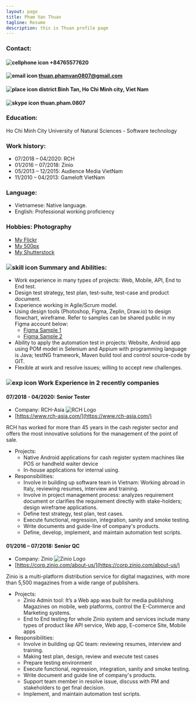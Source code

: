 ```yaml
---
layout: page
title: Pham Van Thuan
tagline: Resume
description: this is Thuan profile page
---
```

### Contact:
#### ![cellphone icon](https://raw.githubusercontent.com/thuanpham0807/thuanpham0807.github.io/master/assets/img/cellphone.png) +84765577620
#### ![email icon](https://raw.githubusercontent.com/thuanpham0807/thuanpham0807.github.io/master/assets/img/email.png) thuan.phamvan0807@gmail.com
#### ![place icon](https://raw.githubusercontent.com/thuanpham0807/thuanpham0807.github.io/master/assets/img/place.png) district  Binh Tan, Ho Chi Minh city,  Viet Nam
#### ![skype icon](https://raw.githubusercontent.com/thuanpham0807/thuanpham0807.github.io/master/assets/img/skype.png) thuan.pham.0807

### Education: 
Ho Chi Minh City University of Natural  Sciences -  Software technology

### Work history: 
- 07/2018 – 04/2020: RCH
- 01/2016 – 07/2018: Zinio
- 05/2013 – 12/2015: Audience Media  VietNam
- 11/2010 – 04/2013: Gameloft VietNam

### Language:
- Vietnamese: Native language. 
- English: Professional working  proficiency

### Hobbies: Photography
- [My Flickr](https://www.flickr.com/photos/thuanpham-0807)
- [My 500px](https://500px.com/thuanpham85)
- [My Shutterstock](https://www.shutterstock.com/g/ThuanPham0807)


### ![skill icon](https://github.com/thuanpham0807/thuanpham0807.github.io/blob/master/assets/img/skill_icon.png?raw=true) Summary and Abilities:
- Work experience in many types of projects: Web, Mobile, API, End to End test. 
- Design test strategy, test plan, test-suite, test-case and product document. 
- Experience working in Agile/Scrum model.
- Using design tools (Photoshop, Figma, Zeplin, Draw.io) to design flowchart, wireframe. Refer to samples can be shared public in my Figma account below:
	- [Figma Sample 1](https://www.figma.com/file/bMSNYknS7U6U96ZujO6kpQ/RCH-Tool-for-Production-Endline-test?node-id=0%3A1)
	- [Figma Sample 2](https://www.figma.com/file/QOY9EAqvOjopVcMfLHtjEWwM/PrintFSerializationTool?node-id=0%3A1)
- Ability to apply the automation test in projects: Website, Android app using POM model in Selenium and Appium with programming language is Java; testNG framework, Maven build tool and control source-code by GIT.
- Flexible at work and resolve issues; willing to accept new challenges.

### ![exp icon](https://raw.githubusercontent.com/thuanpham0807/thuanpham0807.github.io/master/assets/img/pngwave.png) Work Experience in 2 recently companies

#### 07/2018 - 04/2020: Senior Tester
- Company:  RCH-Asia ![RCH Logo](https://raw.githubusercontent.com/thuanpham0807/thuanpham0807.github.io/master/assets/img/rchlogo.png)
- [https://www.rch-asia.com/](https://www.rch-asia.com/)

RCH has worked for more than 45 years in the cash register sector and offers the most innovative solutions for the management of the point of sale.
- Projects: 
	- Native Android applications for cash register system machines like POS or handheld waiter device
	- In-house applications for internal using.
- Responsibilities: 
	- Involve in building up software team in Vietnam: Working abroad in Italy, reviewing resumes, interview and training. 
	- Involve in project management process: analyzes requirement document or clarifies the requirement directly with stake-holders; design wireframe applications. 
	- Define test strategy, test plan, test cases. 
	- Execute functional, regression, integration, sanity and smoke testing. 
	- Write documents and guide-line of company's products. 
	- Define, develop, implement, and maintain automation test scripts.

#### 01/2016 – 07/2018: Senior QC
- Company:  Zinio ![Zinio Logo](https://raw.githubusercontent.com/thuanpham0807/thuanpham0807.github.io/master/assets/img/ziniologo.png)
- [https://corp.zinio.com/about-us/](https://corp.zinio.com/about-us/)

Zinio is a multi-platform distribution service for digital magazines, with more  than 5,500 magazines from a wide range of publishers. 	
- Projects: 
	- Zinio Admin tool:  It’s a Web app was built for media publishing Magazines  on mobile, web platforms, control the E-Commerce and Marketing systems.
	- End to End testing for whole Zinio system and services include many types of product like API service, Web app, E-comerce Site, Mobile apps
- Responsibilities: 
	- Involve in building up QC team: reviewing resumes, interview and training. 
	- Making test plan, design, review  and execute test cases 
	- Prepare testing environment 
	- Execute functional, regression, integration, sanity and smoke testing. 
	- Write document and guide line of company's products. 
	- Support team member in resolve issue, discuss with PM and stakeholders  to get final decision. 
	- Implement, and maintain automation test scripts.